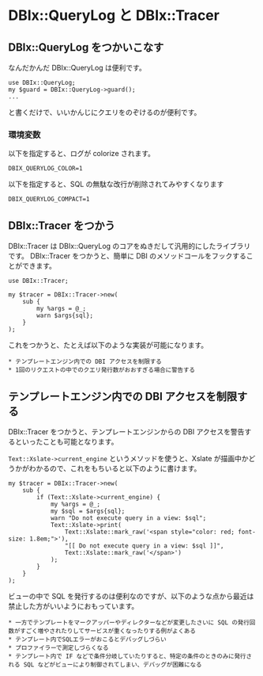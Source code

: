 DBIx::QueryLog と DBIx::Tracer
===============================

## DBIx::QueryLog をつかいこなす

なんだかんだ DBIx::QueryLog は便利です。

    use DBIx::QueryLog;
    my $guard = DBIx::QueryLog->guard();
    ...

と書くだけで、いいかんじにクエリをのぞけるのが便利です。

### 環境変数

以下を指定すると、ログが colorize されます。

    DBIX_QUERYLOG_COLOR=1


以下を指定すると、SQL の無駄な改行が削除されてみやすくなります

    DBIX_QUERYLOG_COMPACT=1

## DBIx::Tracer をつかう

DBIx::Tracer は DBIx::QueryLog のコアをぬきだして汎用的にしたライブラリです。
DBIx::Tracer をつかうと、簡単に DBI のメソッドコールをフックすることができます。

    use DBIx::Tracer;

    my $tracer = DBIx::Tracer->new(
        sub {
            my %args = @_;
            warn $args{sql};
        }
    );

これをつかうと、たとえば以下のような実装が可能になります。

    * テンプレートエンジン内での DBI アクセスを制限する
    * 1回のリクエストの中でのクエリ発行数がおおすぎる場合に警告する

## テンプレートエンジン内での DBI アクセスを制限する

DBIx::Tracer をつかうと、テンプレートエンジンからの DBI アクセスを警告するといったことも可能となります。

`Text::Xslate->current_engine` というメソッドを使うと、Xslate が描画中かどうかがわかるので、これをもちいると以下のように書けます。

    my $tracer = DBIx::Tracer->new(
        sub {
            if (Text::Xslate->current_engine) {
                my %args = @_;
                my $sql = $args{sql};
                warn "Do not execute query in a view: $sql";
                Text::Xslate->print(
                    Text::Xslate::mark_raw('<span style="color: red; font-size: 1.8em;">'),
                    "[[ Do not execute query in a view: $sql ]]",
                    Text::Xslate::mark_raw('</span>')
                );
            }
        }
    );

ビューの中で SQL を発行するのは便利なのですが、以下のような点から最近は禁止した方がいいようにおもっています。

    * 一方でテンプレートをマークアッパーやディレクターなどが変更したさいに SQL の発行回数がすごく増やされたりしてサービスが重くなったりする例がよくある
    * テンプレート内でSQLエラーがおこるとデバッグしづらい
    * プロファイラーで測定しづらくなる
    * テンプレート内で IF などで条件分岐していたりすると、特定の条件のときのみに発行される SQL などがビューにより制御されてしまい、デバッグが困難になる

